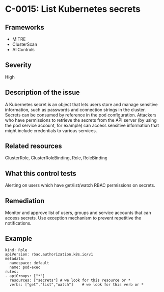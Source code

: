 # C-0015: List Kubernetes secrets

## Frameworks
* MITRE
* ClusterScan
* AllControls
 
## Severity
High

## Description of the issue
A Kubernetes secret is an object that lets users store and manage sensitive information, such as passwords and connection strings in the cluster. Secrets can be consumed by reference in the pod configuration. Attackers who have permissions to retrieve the secrets from the API server (by using the pod service account, for example) can access sensitive information that might include credentials to various services.
 
## Related resources
ClusterRole, ClusterRoleBinding, Role, RoleBinding
 
## What this control tests 
Alerting on users  which have get/list/watch RBAC permissions on secrets. 
 
## Remediation
Monitor and approve list of users, groups and service accounts that can access secrets. Use exception mechanism to prevent repetitive the notifications.
 
## Example
```
kind: Role
apiVersion: rbac.authorization.k8s.io/v1
metadata:
  namespace: default
  name: pod-exec
rules:
- apiGroups: ["*"]
  resources: ["secrets"] # we look for this resource or *
  verbs: ["get","list","watch"]	   # we look for this verb or * 	
```
